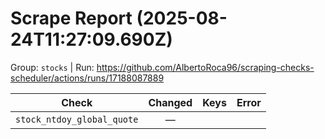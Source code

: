 # Scrape Report (2025-08-24T11:27:09.690Z)

Group: `stocks`  |  Run: https://github.com/AlbertoRoca96/scraping-checks-scheduler/actions/runs/17188087889

| Check | Changed | Keys | Error |
|---|:---:|:--|:--|
| `stock_ntdoy_global_quote` | — |  |  |
